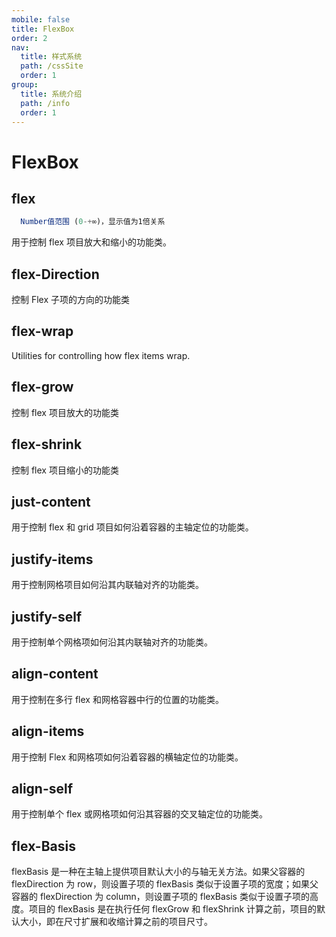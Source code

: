 ```yaml
---
mobile: false
title: FlexBox
order: 2
nav:
  title: 样式系统
  path: /cssSite
  order: 1
group:
  title: 系统介绍
  path: /info
  order: 1
---
```


# FlexBox

## flex

```js
  Number值范围 (0-+∞)，显示值为1倍关系
```

用于控制 flex 项目放大和缩小的功能类。

<code src="./site/FlexBox/FlexBoxflex.jsx" nomobile="true"></code>

## flex-Direction

控制 Flex 子项的方向的功能类

<code src="./site/FlexBox/FlexBoxflexdirection.jsx" nomobile="true"></code>

## flex-wrap

Utilities for controlling how flex items wrap.

<code src="./site/FlexBox/FlexBoxflexwrap.jsx" nomobile="true"></code>

## flex-grow

控制 flex 项目放大的功能类

<code src="./site/FlexBox/FlexBoxflexgrow.jsx" nomobile="true"></code>

## flex-shrink

控制 flex 项目缩小的功能类

<code src="./site/FlexBox/FlexBoxflexshrink.jsx" nomobile="true"></code>

## just-content

用于控制 flex 和 grid 项目如何沿着容器的主轴定位的功能类。

<code src="./site/FlexBox/FlexBoxjustcontent.jsx" nomobile="true"></code>

## justify-items

用于控制网格项目如何沿其内联轴对齐的功能类。

<code src="./site/FlexBox/FlexBoxjustifyitems.jsx" nomobile="true"></code>

## justify-self

用于控制单个网格项如何沿其内联轴对齐的功能类。

<code src="./site/FlexBox/FlexBoxjustifyself.jsx" nomobile="true"></code>

## align-content

用于控制在多行 flex 和网格容器中行的位置的功能类。

<code src="./site/FlexBox/FlexBoxaligncontent.jsx" nomobile="true"></code>

## align-items

用于控制 Flex 和网格项如何沿着容器的横轴定位的功能类。

<code src="./site/FlexBox/FlexBoxalignitems.jsx" nomobile="true"></code>

## align-self

用于控制单个 flex 或网格项如何沿其容器的交叉轴定位的功能类。

<code src="./site/FlexBox/FlexBoxalignself.jsx" nomobile="true"></code>

## flex-Basis

flexBasis 是一种在主轴上提供项目默认大小的与轴无关方法。如果父容器的 flexDirection 为 row，则设置子项的 flexBasis 类似于设置子项的宽度；如果父容器的 flexDirection 为 column，则设置子项的 flexBasis 类似于设置子项的高度。项目的 flexBasis 是在执行任何 flexGrow 和 flexShrink 计算之前，项目的默认大小，即在尺寸扩展和收缩计算之前的项目尺寸。

<code src="./site/FlexBox/FlexBoxflexBasis.jsx" nomobile="true"></code>
